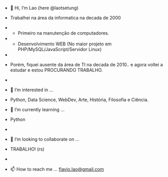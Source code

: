 - 👋 Hi, I’m Lao (here @laotsetung)
- Trabalhei na área da informatica na decada de 2000
- - Primeiro na manutenção de computadores.
- - Desenvolvimento WEB (No maior projeto em PHP/MySQL/JavaScript/Servidor Linux)
- 
- Porém, fiquei ausente da área de TI na decada de 2010.. e agora voltei a estudar e estou PROCURANDO TRABALHO.
-
- 👀 I’m interested in ...
- Python, Data Science, WebDev, Arte, História, Filosofia e Ciência.

- 🌱 I’m currently learning ...
- Python
- 
- 💞️ I’m looking to collaborate on ...
- TRABALHO! (rs)
- 
- 📫 How to reach me ...
flavio.lao@gmail.com
